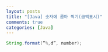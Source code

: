 ```yaml
---
layout: posts
title: "[Java] 숫자에 콤마 찍기(금액표시)"
comments: true
categories: [Java]
---
```



```java
String.format(“%,d”, number);
```